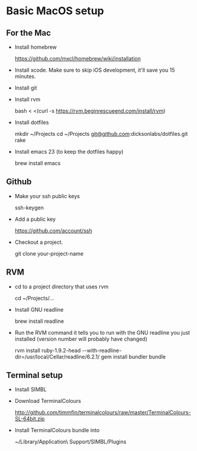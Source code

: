 # Basic MacOS setup

## For the Mac

* Install homebrew

    https://github.com/mxcl/homebrew/wiki/installation

* Install xcode. Make sure to skip iOS development, it'll save you 15 minutes.

* Install git

* Install rvm

    bash < <(curl -s https://rvm.beginrescueend.com/install/rvm)

* Install dotfiles

    mkdir ~/Projects
    cd ~/Projects
    git@github.com:dicksonlabs/dotfiles.git
    rake

* Install emacs 23 (to keep the dotfiles happy)

    brew install emacs

## Github

* Make your ssh public keys

    ssh-keygen

* Add a public key

    https://github.com/account/ssh

* Checkout a project.

    git clone your-project-name

## RVM

* cd to a project directory that uses rvm

    cd ~/Projects/...

* Install GNU readline

    brew install readline

* Run the RVM command it tells you to run with the GNU readline you
  just installed (version number will probably have changed)

    rvm install ruby-1.9.2-head --with-readline-dir=/usr/local/Cellar/readline/6.2.1/
    gem install bundler
    bundle

## Terminal setup

* Install SIMBL
* Download TerminalColours

    http://github.com/timmfin/terminalcolours/raw/master/TerminalColours-SL-64bit.zip

* Install TerminalColours bundle into

    ~/Library/Application\ Support/SIMBL/Plugins


